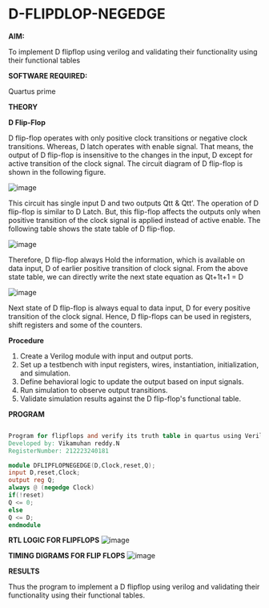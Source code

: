 # D-FLIPDLOP-NEGEDGE

**AIM:**

To implement  D flipflop using verilog and validating their functionality using their functional tables

**SOFTWARE REQUIRED:**

Quartus prime

**THEORY**

**D Flip-Flop**

D flip-flop operates with only positive clock transitions or negative clock transitions. Whereas, D latch operates with enable signal. That means, the output of D flip-flop is insensitive to the changes in the input, D except for active transition of the clock signal. The circuit diagram of D flip-flop is shown in the following figure.

![image](https://github.com/naavaneetha/D-FLIPDLOP-NEGEDGE/assets/154305477/48c81fe8-bc3f-40e7-95e2-519fc155ad51)

This circuit has single input D and two outputs Qtt & Qtt’. The operation of D flip-flop is similar to D Latch. But, this flip-flop affects the outputs only when positive transition of the clock signal is applied instead of active enable. The following table shows the state table of D flip-flop.

![image](https://github.com/naavaneetha/D-FLIPDLOP-NEGEDGE/assets/154305477/e5f3fda7-68ec-4a3a-a0a4-cf6f9cc4ab55)

Therefore, D flip-flop always Hold the information, which is available on data input, D of earlier positive transition of clock signal. From the above state table, we can directly write the next state equation as Qt+1t+1 = D

![image](https://github.com/naavaneetha/D-FLIPDLOP-NEGEDGE/assets/154305477/8592c0d8-2917-4142-91b9-d6c30dd891d2)

Next state of D flip-flop is always equal to data input, D for every positive transition of the clock signal. Hence, D flip-flops can be used in registers, shift registers and some of the counters.

**Procedure**

1. Create a Verilog module with input and output ports.
2. Set up a testbench with input registers, wires, instantiation, initialization, and simulation.
3. Define behavioral logic to update the output based on input signals.
4. Run simulation to observe output transitions.
5. Validate simulation results against the D flip-flop's functional table.


**PROGRAM**
``` verilog

Program for flipflops and verify its truth table in quartus using Verilog programming.
Developed by: Vikamuhan reddy.N
RegisterNumber: 212223240181

module DFLIPFLOPNEGEDGE(D,Clock,reset,Q);
input D,reset,Clock;
output reg Q;
always @ (negedge Clock)
if(!reset)
Q <= 0;
else
Q <= D;
endmodule
```

**RTL LOGIC FOR FLIPFLOPS**
![image](https://github.com/vikamuhan-reddy/D-FLIPDLOP-NEGEDGE/assets/144928933/fc92e9fe-20ff-4dad-a052-1d0b9e25b51b)


**TIMING DIGRAMS FOR FLIP FLOPS**
![image](https://github.com/vikamuhan-reddy/D-FLIPDLOP-NEGEDGE/assets/144928933/cf20568a-5fb7-4ad2-8d3a-f5b1e03d413c)


**RESULTS**

Thus the program to implement a D flipflop using verilog and validating their functionality using their functional tables.
